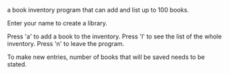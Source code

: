 
a book inventory program that can add and list up to 100 books.

Enter your name to create a library.

Press 'a' to add a book to the inventory. 
Press 'l' to see the list of the whole inventory.
Press 'n' to leave the program.

To make new entries, number of books that will be saved needs to be stated.
